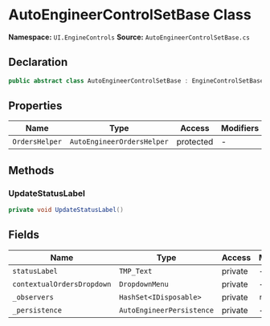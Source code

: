 # AutoEngineerControlSetBase Class

**Namespace:** `UI.EngineControls`
**Source:** `AutoEngineerControlSetBase.cs`

## Declaration

```csharp
public abstract class AutoEngineerControlSetBase : EngineControlSetBase
```

## Properties

| Name | Type | Access | Modifiers |
|------|------|--------|-----------|
| `OrdersHelper` | `AutoEngineerOrdersHelper` | protected | - |

## Methods

### UpdateStatusLabel

```csharp
private void UpdateStatusLabel()
```

## Fields

| Name | Type | Access | Modifiers |
|------|------|--------|-----------|
| `statusLabel` | `TMP_Text` | private | - |
| `contextualOrdersDropdown` | `DropdownMenu` | private | - |
| `_observers` | `HashSet<IDisposable>` | private | `readonly` |
| `_persistence` | `AutoEngineerPersistence` | private | - |

